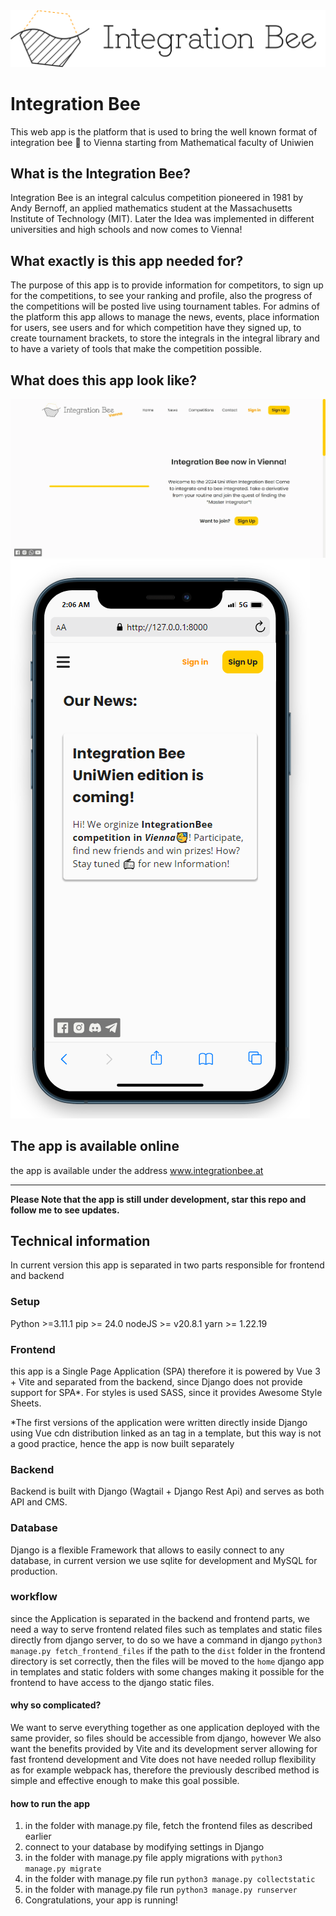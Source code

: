 <picture>
	<source alt="Integration Bee" media="(prefers-color-scheme: dark)" srcset="./Media/Integration_bee_logo_light_text_vec.svg">
	<img src="./Media/Integration_bee_logo_vec.svg" alt="Integration Bee">
</picture>

<!-- ![Integration Bee](./Media/Integration_bee_logo_lightbg.svg) -->

# Integration Bee

This web app is the platform that is used to bring the well known format
of integration bee 🐝 to Vienna starting from Mathematical faculty of Uniwien

## What is the Integration Bee?

Integration Bee is an integral calculus competition pioneered in 1981 by Andy Bernoff, an applied mathematics student at the Massachusetts Institute of Technology (MIT). Later the Idea was implemented in different universities and high schools and now comes to Vienna!

## What exactly is this app needed for?

The purpose of this app is to provide information for competitors, to sign up for the competitions, to see your ranking and profile, also
the progress of the competitions will be posted live using tournament tables.
For admins of the platform this app allows to manage the news, events, place information for users, see
users and for which competition have they signed up, to create tournament brackets, to store the integrals
in the integral library and to have a variety of tools that make the competition possible.

## What does this app look like?
![Home page Demo](./Media/Demo/IntegrationBee_desktop.webp)
![News page Demo](./Media/Demo/MobileNews.webp)

## The app is available online

the app is available under the address www.integrationbee.at


---
**Please Note that the app is still under development, star this repo and follow me to see updates.**

## Technical information

In current version this app is separated in two parts responsible for frontend and backend

### Setup

Python >=3.11.1
pip >= 24.0
nodeJS >= v20.8.1
yarn >= 1.22.19

### Frontend
this app is a Single Page Application (SPA) therefore it is powered
by Vue 3 + Vite and separated from the backend, since Django does not
provide support for SPA*. For styles is used SASS, since it provides Awesome Style Sheets.

*The first versions of the application were written directly inside Django
using Vue cdn distribution linked as an <src></src> tag in a template, but
this way is not a good practice, hence the app is now built separately

### Backend
Backend is built with Django (Wagtail + Django Rest Api) and serves as both
API and CMS.

### Database
Django is a flexible Framework that allows to easily connect to any database, in current
version we use sqlite for development and MySQL for production.

### workflow
since the Application is separated in the backend and frontend parts, we need a way
to serve frontend related files such as templates and static files directly from django
server, to do so we have a command in django ```python3 manage.py fetch_frontend_files```
if the path to the ```dist``` folder in the frontend directory is set correctly, then
the files will be moved to the ```home``` django app in templates and static folders with
some changes making it possible for the frontend to have access to the django static files.

#### why so complicated?
We want to serve everything together as one application deployed with the same provider,
so files should be accessible from django, however We also want the benefits provided by
Vite and its development server allowing for fast frontend development and Vite does not
have needed rollup flexibility as for example webpack has, therefore the previously described
method is simple and effective enough to make this goal possible.

#### how to run the app

1. in the folder with manage.py file, fetch the frontend files as described earlier
2. connect to your database by modifying settings in Django
3. in the folder with manage.py file apply migrations with ```python3 manage.py migrate```
4. in the folder with manage.py file run ```python3 manage.py collectstatic```
5. in the folder with manage.py file run ```python3 manage.py runserver```
6. Congratulations, your app is running!